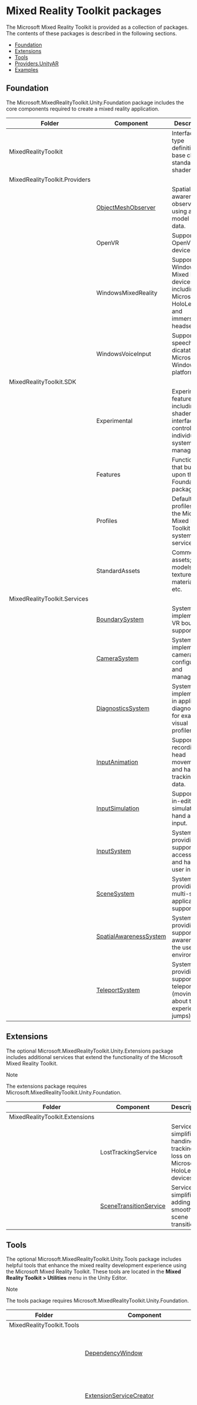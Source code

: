 # Mixed Reality Toolkit packages

The Microsoft Mixed Reality Toolkit is provided as a collection of packages. The contents of these packages is described in the following sections.

- [Foundation](#foundation)
- [Extensions](#extensions)
- [Tools](#tools)
- [Providers.UnityAR](#providersunityar)
- [Examples](#examples)

## Foundation

The Microsoft.MixedRealityToolkit.Unity.Foundation package includes the core components required to create a mixed reality application.

| Folder | Component | Description |
| --- | --- | --- |
| MixedRealityToolkit | | Interface and type definitions, base classes, standard shader. |
| MixedRealityToolkit.Providers | | |
| | [ObjectMeshObserver](SpatialAwareness/SpatialObjectMeshObserver.md) | Spatial awareness observer using a 3D model as the data. |
| | OpenVR | Support for OpenVR devices. |
| | WindowsMixedReality | Support for Windows Mixed Reality devices, including Microsoft HoloLens and immersive headsets. |
| | WindowsVoiceInput | Support for speech and dicatation on Microsoft Windows platforms. |
| MixedRealityToolkit.SDK | | |
| | Experimental | Experimental features, including shaders, user interface controls and individual system managers. |
| | Features | Functionality that builds upon the Foundation package. |
| | Profiles | Default profiles for the Microsoft Mixed Reality Toolkit systems and services. |
| | StandardAssets | Common assets; models, textures, materials, etc. |
| MixedRealityToolkit.Services | | |
| | [BoundarySystem](Boundary/BoundarySystemGettingStarted.md) | System implementing VR boundary support. |
| | [CameraSystem](CameraSystem/CameraSystemOverview.md) | System implementing camera configuration and management. |
| | [DiagnosticsSystem](Diagnostics/DiagnosticsSystemGettingStarted.md) | System implementing in application diagnostics, for example a visual profiler. |
| | [InputAnimation](InputSimulation/InputAnimationRecording.md) | Support for recording head movement and hand tracking data. |
| | [InputSimulation](InputSimulation/InputSimulationService.md) | Support for in-editor simulation of hand and eye input. |
| | [InputSystem](Input/Overview.md) | System providing support for accessing and handling user input. |
| | [SceneSystem](SceneSystem/SceneSystemGettingStarted.md) | System providing multi-scene application support. |
| | [SpatialAwarenessSystem](SpatialAwareness/SpatialAwarenessGettingStarted.md) | System providing support for awareness of the user's environment. |
| | [TeleportSystem](TeleportSystem/Overview.md) | System providing support for teleporting (moving about the experience in jumps). |

## Extensions

The optional Microsoft.MixedRealityToolkit.Unity.Extensions package includes additional services that extend the functionality of the Microsoft Mixed Reality Toolkit.

> [!Note]
> The extensions package requires Microsoft.MixedRealityToolkit.Unity.Foundation.

| Folder | Component | Description |
| --- | --- | --- |
| MixedRealityToolkit.Extensions | |
| | LostTrackingService | Service that simplifies handing of tracking loss on Microsoft HoloLens devices. |
| | [SceneTransitionService](Extensions/SceneTransitionService/SceneTransitionServiceOverview.md) | Service that simplifies adding smooth scene transitions. |


## Tools

The optional Microsoft.MixedRealityToolkit.Unity.Tools package includes helpful tools that enhance the mixed reality development experience using the Microsoft Mixed Reality Toolkit.
These tools are located in the **Mixed Reality Toolkit > Utilities** menu in the Unity Editor.

> [!Note]
> The tools package requires Microsoft.MixedRealityToolkit.Unity.Foundation.

| Folder | Component | Description |
| --- | --- | --- |
| MixedRealityToolkit.Tools | |
| | [DependencyWindow](Tools/DependencyWindow.md) | Tool that creates a dependency graph of assets in a project. |
| | [ExtensionServiceCreator](Tools/ExtensionServiceCreationWizard.md) | Wizard to assist in creating extension services. |
| | [OptimizeWindow](Tools/OptimizeWindow.md) | Utility to help automate configuring a mixed reality project for the best performance in Unity. |
| | ReserializeAssetsUtility | Provides support for reserializing specific Unity files. |
| | [RuntimeTools/Tools/ControllerMappingTool](Tools/ControllerMappingTool.md) | Utility enabling developers to quickly determine Unity mappings for hardware controllers. |
| | ScreenshotUtility | Enables capturing application images in the Unity editor. |
| | TextureCombinerWindow | Utility to combine graphics textures. |

## Providers.UnityAR

> [!Note]
> The UnityAR package requires Microsoft.MixedRealityToolkit.Unity.Foundation.

| Folder | Component | Description |
| --- | --- | --- |
| MixedRealityToolkit.Staging | | |
| | [UnityAR](CameraSystem/UnityArCameraSettings.md) | Camera settings provider enabling MRTK use with mobile AR devices. |

## Examples

The optional Microsoft.MixedRealityToolkit.Unity.Examples package includes demonstration projects that illustrate the features of the Microsoft Mixed Reality Toolkit.

> [!Note]
> The examples package requires Microsoft.MixedRealityToolkit.Unity.Foundation.

| Folder | Component | Description |
| --- | --- | --- |
| MixedRealityToolkit.Examples | | |
| | Demos | Simple scenes illustrating one or two related features. |
| | Experimental | Demo scenes illustrating experimental features. |
| | Inspectors | Unity Editor inspectors used by demo scenes. |
| | StandardAssets | Common assets shared by multiple demo scenes. |

## See also

[Getting Started with the MRTK](GettingStartedWithTheMRTK.md)
